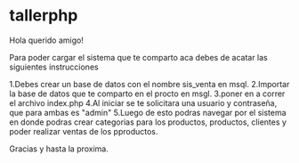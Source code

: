 # tallerphp


Hola querido amigo!

Para poder cargar el sistema que te comparto aca debes de acatar las siguientes instrucciones

1.Debes crear un base de datos con el nombre sis_venta en msql.
2.Importar la base de datos que te comparto en el procto en msgl.
3.poner en a correr el archivo index.php
4.Al iniciar se te solicitara una usuario y contraseña, que para ambas es "admin"
5.Luego de esto podras navegar por el sistema en donde podras crear categorias para los productos, productos, clientes y poder realizar ventas de los pproductos.


Gracias y hasta la proxima.
